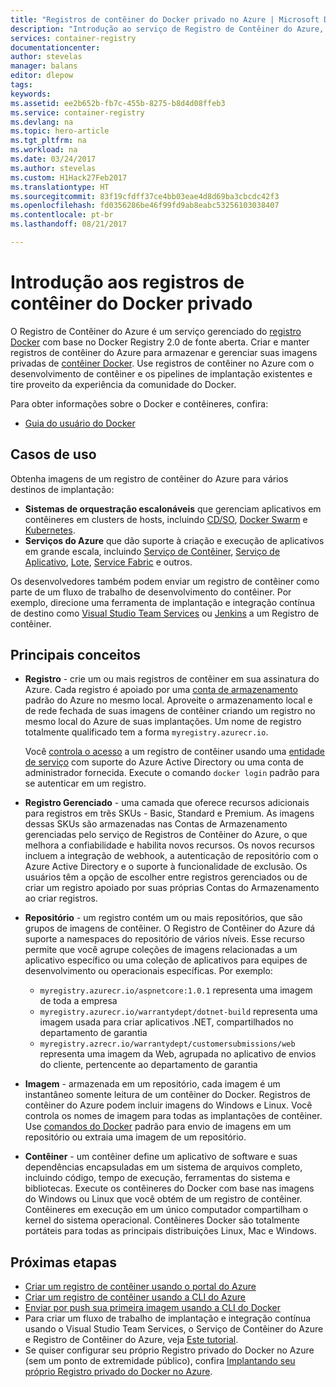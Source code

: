 ```yaml
---
title: "Registros de contêiner do Docker privado no Azure | Microsoft Docs"
description: "Introdução ao serviço de Registro de Contêiner do Azure, fornecendo registros Docker privados gerenciados baseados em nuvem."
services: container-registry
documentationcenter: 
author: stevelas
manager: balans
editor: dlepow
tags: 
keywords: 
ms.assetid: ee2b652b-fb7c-455b-8275-b8d4d08ffeb3
ms.service: container-registry
ms.devlang: na
ms.topic: hero-article
ms.tgt_pltfrm: na
ms.workload: na
ms.date: 03/24/2017
ms.author: stevelas
ms.custom: H1Hack27Feb2017
ms.translationtype: HT
ms.sourcegitcommit: 83f19cfdff37ce4bb03eae4d8d69ba3cbcdc42f3
ms.openlocfilehash: fd0356286be46f99fd9ab8eabc53256103038407
ms.contentlocale: pt-br
ms.lasthandoff: 08/21/2017

---
```

# <a name="introduction-to-private-docker-container-registries"></a>Introdução aos registros de contêiner do Docker privado


O Registro de Contêiner do Azure é um serviço gerenciado do [registro Docker](https://docs.docker.com/registry/) com base no Docker Registry 2.0 de fonte aberta. Criar e manter registros de contêiner do Azure para armazenar e gerenciar suas imagens privadas de [contêiner Docker](https://www.docker.com/what-docker). Use registros de contêiner no Azure com o desenvolvimento de contêiner e os pipelines de implantação existentes e tire proveito da experiência da comunidade do Docker.

Para obter informações sobre o Docker e contêineres, confira:

* [Guia do usuário do Docker](https://docs.docker.com/engine/userguide/)




## <a name="use-cases"></a>Casos de uso
Obtenha imagens de um registro de contêiner do Azure para vários destinos de implantação:

* **Sistemas de orquestração escalonáveis** que gerenciam aplicativos em contêineres em clusters de hosts, incluindo [CD/SO](https://docs.mesosphere.com/), [Docker Swarm](https://docs.docker.com/swarm/) e [Kubernetes](http://kubernetes.io/docs/).
* **Serviços do Azure** que dão suporte à criação e execução de aplicativos em grande escala, incluindo [Serviço de Contêiner](../container-service/index.yml), [Serviço de Aplicativo](/app-service/index.md), [Lote](../batch/index.md), [Service Fabric](/azure/service-fabric/) e outros.

Os desenvolvedores também podem enviar um registro de contêiner como parte de um fluxo de trabalho de desenvolvimento do contêiner. Por exemplo, direcione uma ferramenta de implantação e integração contínua de destino como [Visual Studio Team Services](https://www.visualstudio.com/docs/overview) ou [Jenkins](https://jenkins.io/) a um Registro de contêiner.





## <a name="key-concepts"></a>Principais conceitos
* **Registro** - crie um ou mais registros de contêiner em sua assinatura do Azure. Cada registro é apoiado por uma [conta de armazenamento](../storage/common/storage-introduction.md) padrão do Azure no mesmo local. Aproveite o armazenamento local e de rede fechada de suas imagens de contêiner criando um registro no mesmo local do Azure de suas implantações. Um nome de registro totalmente qualificado tem a forma `myregistry.azurecr.io`.

  Você [controla o acesso](container-registry-authentication.md) a um registro de contêiner usando uma [entidade de serviço](../active-directory/active-directory-application-objects.md) com suporte do Azure Active Directory ou uma conta de administrador fornecida. Execute o comando `docker login` padrão para se autenticar em um registro.

* **Registro Gerenciado** - uma camada que oferece recursos adicionais para registros em três SKUs - Basic, Standard e Premium. As imagens dessas SKUs são armazenadas nas Contas de Armazenamento gerenciadas pelo serviço de Registros de Contêiner do Azure, o que melhora a confiabilidade e habilita novos recursos. Os novos recursos incluem a integração de webhook, a autenticação de repositório com o Azure Active Directory e o suporte à funcionalidade de exclusão. Os usuários têm a opção de escolher entre registros gerenciados ou de criar um registro apoiado por suas próprias Contas do Armazenamento ao criar registros.

* **Repositório** - um registro contém um ou mais repositórios, que são grupos de imagens de contêiner. O Registro de Contêiner do Azure dá suporte a namespaces do repositório de vários níveis. Esse recurso permite que você agrupe coleções de imagens relacionadas a um aplicativo específico ou uma coleção de aplicativos para equipes de desenvolvimento ou operacionais específicas. Por exemplo:

  * `myregistry.azurecr.io/aspnetcore:1.0.1` representa uma imagem de toda a empresa
  * `myregistry.azurecr.io/warrantydept/dotnet-build` representa uma imagem usada para criar aplicativos .NET, compartilhados no departamento de garantia
  * `myregistry.azrecr.io/warrantydept/customersubmissions/web` representa uma imagem da Web, agrupada no aplicativo de envios do cliente, pertencente ao departamento de garantia

* **Imagem** - armazenada em um repositório, cada imagem é um instantâneo somente leitura de um contêiner do Docker. Registros de contêiner do Azure podem incluir imagens do Windows e Linux. Você controla os nomes de imagem para todas as implantações de contêiner. Use [comandos do Docker](https://docs.docker.com/engine/reference/commandline/) padrão para envio de imagens em um repositório ou extraia uma imagem de um repositório.

* **Contêiner** - um contêiner define um aplicativo de software e suas dependências encapsuladas em um sistema de arquivos completo, incluindo código, tempo de execução, ferramentas do sistema e bibliotecas. Execute os contêineres do Docker com base nas imagens do Windows ou Linux que você obtém de um registro de contêiner. Contêineres em execução em um único computador compartilham o kernel do sistema operacional. Contêineres Docker são totalmente portáteis para todas as principais distribuições Linux, Mac e Windows.




## <a name="next-steps"></a>Próximas etapas
* [Criar um registro de contêiner usando o portal do Azure](container-registry-get-started-portal.md)
* [Criar um registro de contêiner usando a CLI do Azure](container-registry-get-started-azure-cli.md)
* [Enviar por push sua primeira imagem usando a CLI do Docker](container-registry-get-started-docker-cli.md)
* Para criar um fluxo de trabalho de implantação e integração contínua usando o Visual Studio Team Services, o Serviço de Contêiner do Azure e Registro de Contêiner do Azure, veja [Este tutorial](../container-service/dcos-swarm/container-service-docker-swarm-setup-ci-cd.md).
* Se quiser configurar seu próprio Registro privado do Docker no Azure (sem um ponto de extremidade público), confira [Implantando seu próprio Registro privado do Docker no Azure](../virtual-machines/virtual-machines-linux-docker-registry-in-blob-storage.md).

